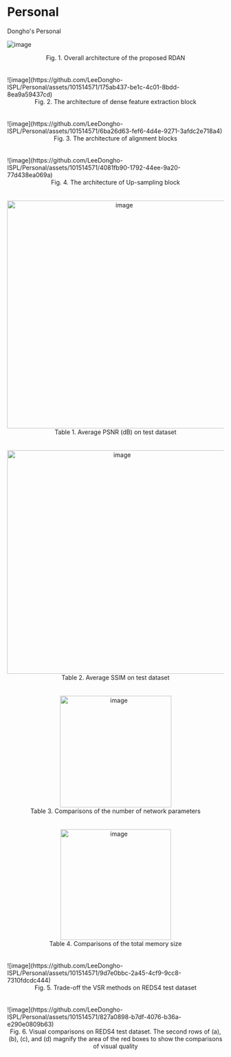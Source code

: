 # Personal
Dongho's Personal


![image](https://github.com/LeeDongho-ISPL/Personal/assets/101514571/645cd55a-e285-4813-a2db-11a14b5ebb38)
 <div align="center"> Fig. 1. Overall architecture of the proposed RDAN </div>
<br/>
<br/>
![image](https://github.com/LeeDongho-ISPL/Personal/assets/101514571/175ab437-be1c-4c01-8bdd-8ea9a59437cd)
<div align="center"> Fig. 2. The architecture of dense feature extraction block </div>
<br/>
<br/>
![image](https://github.com/LeeDongho-ISPL/Personal/assets/101514571/6ba26d63-fef6-4d4e-9271-3afdc2e718a4)
<div align="center"> Fig. 3. The architecture of alignment blocks </div>
<br/>
<br/>
![image](https://github.com/LeeDongho-ISPL/Personal/assets/101514571/4081fb90-1792-44ee-9a20-77d438ea069a)
<div align="center"> Fig. 4. The architecture of Up-sampling block </div>
<br/>
<br/>
<div align="center"><img width="529" alt="image" src="https://github.com/LeeDongho-ISPL/Personal/assets/101514571/c2e99ca4-b84e-4461-923c-298369c67da9"></div>
<div align="center"> Table 1. Average PSNR (dB) on test dataset </div>
<br/>
<br/>
<div align="center"><img width="519" alt="image" src="https://github.com/LeeDongho-ISPL/Personal/assets/101514571/37030fc2-c5a9-4d9a-a2f3-84728f6f11dd"></div>
<div align="center"> Table 2. Average SSIM on test dataset </div>
<br/>
<br/>
<div align="center"><img width="259" alt="image" src="https://github.com/LeeDongho-ISPL/Personal/assets/101514571/d101a40e-d7f7-4290-854a-3d69a11634dd"></div>
<div align="center"> Table 3. Comparisons of the number of network parameters </div>
<br/>
<br/>
<div align="center"><img width="257" alt="image" src="https://github.com/LeeDongho-ISPL/Personal/assets/101514571/6392e783-3f24-4ab4-9b3f-71905b82ce68"></div>
<div align="center"> Table 4. Comparisons of the total memory size </div>
<br/>
<br/>
![image](https://github.com/LeeDongho-ISPL/Personal/assets/101514571/9d7e0bbc-2a45-4cf9-9cc8-7310fdcdc444)
<div align="center"> Fig. 5. Trade-off the VSR methods on REDS4 test dataset </div>
<br/>
<br/>
![image](https://github.com/LeeDongho-ISPL/Personal/assets/101514571/827a0898-b7df-4076-b36a-e290e0809b63)
<div align="center"> Fig. 6. Visual comparisons on REDS4 test dataset. The second rows of (a), (b), (c), and (d) magnify the area of
the red boxes to show the comparisons of visual quality </div>

